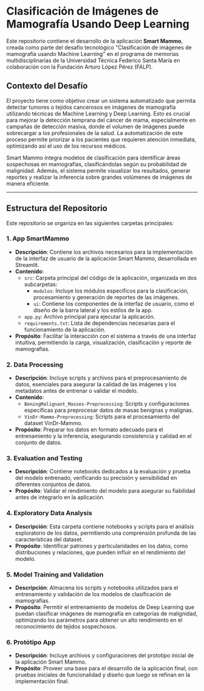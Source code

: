 # Clasificación de Imágenes de Mamografía Usando Deep Learning

Este repositorio contiene el desarrollo de la aplicación **Smart Mammo**, creada como parte del desafío tecnológico "Clasificación de imágenes de mamografía usando Machine Learning" en el programa de memorias multidisciplinarias de la Universidad Técnica Federico Santa María en colaboración con la Fundación Arturo López Pérez (FALP).

## Contexto del Desafío

El proyecto tiene como objetivo crear un sistema automatizado que permita detectar tumores o tejidos cancerosos en imágenes de mamografía utilizando técnicas de Machine Learning y Deep Learning. Esto es crucial para mejorar la detección temprana del cáncer de mama, especialmente en campañas de detección masiva, donde el volumen de imágenes puede sobrecargar a los profesionales de la salud. La automatización de este proceso permite priorizar a los pacientes que requieren atención inmediata, optimizando así el uso de los recursos médicos.

Smart Mammo integra modelos de clasificación para identificar áreas sospechosas en mamografías, clasificándolas según su probabilidad de malignidad. Además, el sistema permite visualizar los resultados, generar reportes y realizar la inferencia sobre grandes volúmenes de imágenes de manera eficiente.

---

## Estructura del Repositorio

Este repositorio se organiza en las siguientes carpetas principales:

### 1. **App SmartMammo**
   - **Descripción**: Contiene los archivos necesarios para la implementación de la interfaz de usuario de la aplicación Smart Mammo, desarrollada en Streamlit.
   - **Contenido**:
     - `src`: Carpeta principal del código de la aplicación, organizada en dos subcarpetas:
       - `modulos`: Incluye los módulos específicos para la clasificación, procesamiento y generación de reportes de las imágenes.
       - `ui`: Contiene los componentes de la interfaz de usuario, como el diseño de la barra lateral y los estilos de la app.
     - `app.py`: Archivo principal para ejecutar la aplicación.
     - `requirements.txt`: Lista de dependencias necesarias para el funcionamiento de la aplicación.
   - **Propósito**: Facilitar la interacción con el sistema a través de una interfaz intuitiva, permitiendo la carga, visualización, clasificación y reporte de mamografías.

### 2. **Data Processing**
   - **Descripción**: Incluye scripts y archivos para el preprocesamiento de datos, esenciales para asegurar la calidad de las imágenes y los metadatos antes de entrenar o validar el modelo.
   - **Contenido**:
     - `BeningMalignant_Masses-Preprocessing`: Scripts y configuraciones específicas para preprocesar datos de masas benignas y malignas.
     - `VinDr-Mammo-Preprocessing`: Scripts para el procesamiento del dataset VinDr-Mammo.
   - **Propósito**: Preparar los datos en formato adecuado para el entrenamiento y la inferencia, asegurando consistencia y calidad en el conjunto de datos.

### 3. **Evaluation and Testing**
   - **Descripción**: Contiene notebooks dedicados a la evaluación y prueba del modelo entrenado, verificando su precisión y sensibilidad en diferentes conjuntos de datos.
   - **Propósito**: Validar el rendimiento del modelo para asegurar su fiabilidad antes de integrarlo en la aplicación.

### 4. **Exploratory Data Analysis**
   - **Descripción**: Esta carpeta contiene notebooks y scripts para el análisis exploratorio de los datos, permitiendo una comprensión profunda de las características del dataset.
   - **Propósito**: Identificar patrones y particularidades en los datos, como distribuciones y relaciones, que pueden influir en el rendimiento del modelo.

### 5. **Model Training and Validation**
   - **Descripción**: Almacena los scripts y notebooks utilizados para el entrenamiento y validación de los modelos de clasificación de mamografías.
   - **Propósito**: Permitir el entrenamiento de modelos de Deep Learning que puedan clasificar imágenes de mamografía en categorías de malignidad, optimizando los parámetros para obtener un alto rendimiento en el reconocimiento de tejidos sospechosos.

### 6. **Protótipo App**
   - **Descripción**: Incluye archivos y configuraciones del prototipo inicial de la aplicación Smart Mammo.
   - **Propósito**: Proveer una base para el desarrollo de la aplicación final, con pruebas iniciales de funcionalidad y diseño que luego se refinan en la implementación final.



